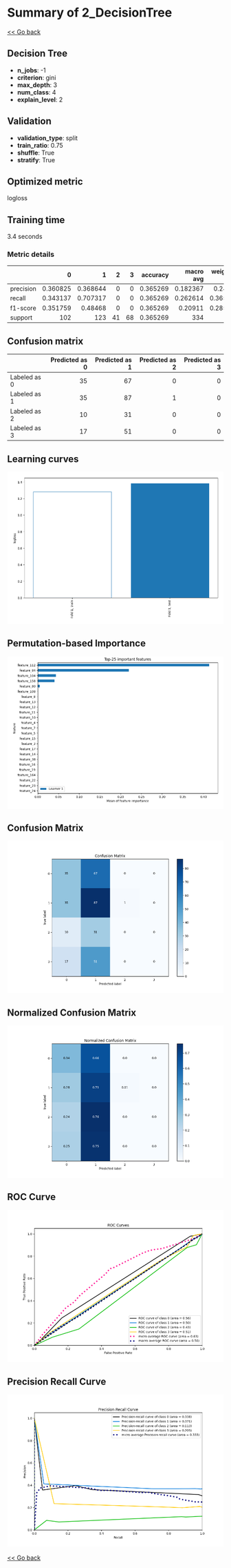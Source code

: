 # Summary of 2_DecisionTree

[<< Go back](../README.md)


## Decision Tree
- **n_jobs**: -1
- **criterion**: gini
- **max_depth**: 3
- **num_class**: 4
- **explain_level**: 2

## Validation
 - **validation_type**: split
 - **train_ratio**: 0.75
 - **shuffle**: True
 - **stratify**: True

## Optimized metric
logloss

## Training time

3.4 seconds

### Metric details
|           |          0 |          1 |   2 |   3 |   accuracy |   macro avg |   weighted avg |   logloss |
|:----------|-----------:|-----------:|----:|----:|-----------:|------------:|---------------:|----------:|
| precision |   0.360825 |   0.368644 |   0 |   0 |   0.365269 |    0.182367 |       0.24595  |    1.3823 |
| recall    |   0.343137 |   0.707317 |   0 |   0 |   0.365269 |    0.262614 |       0.365269 |    1.3823 |
| f1-score  |   0.351759 |   0.48468  |   0 |   0 |   0.365269 |    0.20911  |       0.285913 |    1.3823 |
| support   | 102        | 123        |  41 |  68 |   0.365269 |  334        |     334        |    1.3823 |


## Confusion matrix
|              |   Predicted as 0 |   Predicted as 1 |   Predicted as 2 |   Predicted as 3 |
|:-------------|-----------------:|-----------------:|-----------------:|-----------------:|
| Labeled as 0 |               35 |               67 |                0 |                0 |
| Labeled as 1 |               35 |               87 |                1 |                0 |
| Labeled as 2 |               10 |               31 |                0 |                0 |
| Labeled as 3 |               17 |               51 |                0 |                0 |

## Learning curves
![Learning curves](learning_curves.png)

## Permutation-based Importance
![Permutation-based Importance](permutation_importance.png)
## Confusion Matrix

![Confusion Matrix](confusion_matrix.png)


## Normalized Confusion Matrix

![Normalized Confusion Matrix](confusion_matrix_normalized.png)


## ROC Curve

![ROC Curve](roc_curve.png)


## Precision Recall Curve

![Precision Recall Curve](precision_recall_curve.png)



[<< Go back](../README.md)
